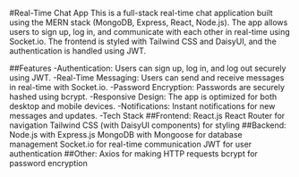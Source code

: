 #Real-Time Chat App
This is a full-stack real-time chat application built using the MERN stack (MongoDB, Express, React, Node.js). The app allows users to sign up, log in, and communicate with each other in real-time using Socket.io. The frontend is styled with Tailwind CSS and DaisyUI, and the authentication is handled using JWT.

##Features
-Authentication: Users can sign up, log in, and log out securely using JWT.
-Real-Time Messaging: Users can send and receive messages in real-time with Socket.io.
-Password Encryption: Passwords are securely hashed using bcrypt.
-Responsive Design: The app is optimized for both desktop and mobile devices.
-Notifications: Instant notifications for new messages and updates.
-Tech Stack
##Frontend:
React.js
React Router for navigation
Tailwind CSS (with DaisyUI components) for styling
##Backend:
Node.js with Express.js
MongoDB with Mongoose for database management
Socket.io for real-time communication
JWT for user authentication
##Other:
Axios for making HTTP requests
bcrypt for password encryption
